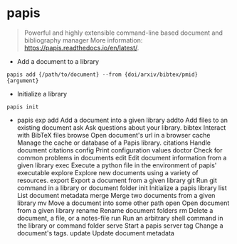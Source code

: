 # papis

> Powerful and highly extensible command-line based document and bibliography manager
> More information: <https://papis.readthedocs.io/en/latest/>.

- Add a document to a library


`papis add {/path/to/document} --from {doi/arxiv/bibtex/pmid} {argument}`

- Initialize a library

`papis init`

- papis exp
  add        Add a document into a given library
  addto      Add files to an existing document
  ask        Ask questions about your library.
  bibtex     Interact with BibTeX files
  browse     Open document's url in a browser
  cache      Manage the cache or database of a Papis library.
  citations  Handle document citations
  config     Print configuration values
  doctor     Check for common problems in documents
  edit       Edit document information from a given library
  exec       Execute a python file in the environment of papis' executable
  explore    Explore new documents using a variety of resources.
  export     Export a document from a given library
  git        Run git command in a library or document folder
  init       Initialize a papis library
  list       List document metadata
  merge      Merge two documents from a given library
  mv         Move a document into some other path
  open       Open document from a given library
  rename     Rename document folders
  rm         Delete a document, a file, or a notes-file
  run        Run an arbitrary shell command in the library or command folder
  serve      Start a papis server
  tag        Change a document's tags.
  update     Update document metadata
